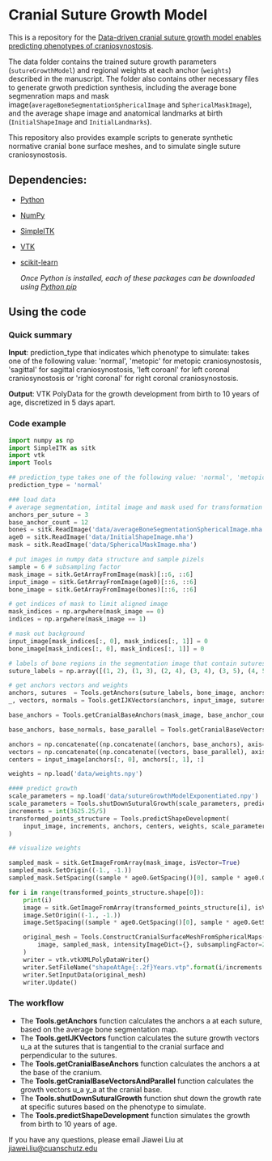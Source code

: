 # Cranial Suture Growth Model
This is a repository for the [Data-driven cranial suture growth model enables predicting phenotypes of craniosynostosis](https://github.com/cuMIP/cranialSutureGrowth).

The data folder contains the trained suture growth parameters (``sutureGrowthModel``) and regional weights at each anchor (``weights``) described in the manuscript. The folder also contains other necessary files to generate grwoth prediction synthesis, including the average bone segmenration maps and mask image(``averageBoneSegmentationSphericalImage`` and ``SphericalMaskImage``), and the average shape image and anatomical landmarks at birth (``InitialShapeImage`` and ``InitialLandmarks``).

This repository also provides example scripts to generate synthetic normative cranial bone surface meshes, and to simulate single suture craniosynostosis. 

## Dependencies:
- [Python](python.org)
- [NumPy](https://numpy.org/install/)
- [SimpleITK](https://simpleitk.org/)
- [VTK](https://pypi.org/project/vtk/)
- [scikit-learn](https://scikit-learn.org/stable/)

    *Once Python is installed, each of these packages can be downloaded using [Python pip](https://pip.pypa.io/en/stable/installation/)*


## Using the code

### Quick summary

**Input**: prediction_type that indicates which phenotype to simulate: takes one of the following value: 'normal', 'metopic' for metopic craniosynostosis, 'sagittal' for sagittal craniosynostosis, 'left coroanl' for left coronal craniosynostosis or 'right coronal' for right coronal craniosynostosis.

**Output**: VTK PolyData for the growth development from birth to 10 years of age, discretized in 5 days apart.


### Code example

```python
import numpy as np
import SimpleITK as sitk
import vtk
import Tools

## prediction_type takes one of the following value: 'normal', 'metopic', 'sagittal', 'left coroanl' or 'right coronal'.
prediction_type = 'normal' 

### load data
# average segmentation, intital image and mask used for transformation
anchors_per_suture = 3
base_anchor_count = 12
bones = sitk.ReadImage('data/averageBoneSegmentationSphericalImage.mha')
age0 = sitk.ReadImage('data/InitialShapeImage.mha')
mask = sitk.ReadImage('data/SphericalMaskImage.mha')

# put images in numpy data structure and sample pizels
sample = 6 # subsampling factor
mask_image = sitk.GetArrayFromImage(mask)[::6, ::6]
input_image = sitk.GetArrayFromImage(age0)[::6, ::6]
bone_image = sitk.GetArrayFromImage(bones)[::6, ::6]

# get indices of mask to limit aligned image
mask_indices = np.argwhere(mask_image == 0)
indices = np.argwhere(mask_image == 1)

# mask out background
input_image[mask_indices[:, 0], mask_indices[:, 1]] = 0
bone_image[mask_indices[:, 0], mask_indices[:, 1]] = 0

# labels of bone regions in the segmentation image that contain sutures in the calvaria
suture_labels = np.array([(1, 2), (1, 3), (2, 4), (3, 4), (3, 5), (4, 5), (3, 6), (4, 7)])

# get anchors vectors and weights
anchors, sutures  = Tools.getAnchors(suture_labels, bone_image, anchors_per_suture, extremes=True)
_, vectors, normals = Tools.getIJKVectors(anchors, input_image, sutures, anchors.shape[0], suture_labels.shape[0])

base_anchors = Tools.getCranialBaseAnchors(mask_image, base_anchor_count)

base_anchors, base_normals, base_parallel = Tools.getCranialBaseVectorsTest(anchors, input_image, mask_image, base_anchor_count, anchors_per_suture)

anchors = np.concatenate((np.concatenate((anchors, base_anchors), axis=0), base_anchors), axis = 0)
vectors = np.concatenate((np.concatenate((vectors, base_parallel), axis=0), base_normals), axis = 0)
centers = input_image[anchors[:, 0], anchors[:, 1], :]

weights = np.load('data/weights.npy')

#### predict growth
scale_parameters = np.load('data/sutureGrowthModelExponentiated.npy')
scale_parameters = Tools.shutDownSuturalGrowth(scale_parameters, prediction_type)
increments = int(3625.25/5)
transformed_points_structure = Tools.predictShapeDevelopment(
    input_image, increments, anchors, centers, weights, scale_parameters, vectors, base_anchor_count
)

## visualize weights

sampled_mask = sitk.GetImageFromArray(mask_image, isVector=True)
sampled_mask.SetOrigin((-1., -1.))
sampled_mask.SetSpacing((sample * age0.GetSpacing()[0], sample * age0.GetSpacing()[0]))

for i in range(transformed_points_structure.shape[0]):
    print(i)
    image = sitk.GetImageFromArray(transformed_points_structure[i], isVector=True)
    image.SetOrigin((-1., -1.))
    image.SetSpacing((sample * age0.GetSpacing()[0], sample * age0.GetSpacing()[0]))

    original_mesh = Tools.ConstructCranialSurfaceMeshFromSphericalMaps(
        image, sampled_mask, intensityImageDict={}, subsamplingFactor=2 / sample, verbose=False
    )
    writer = vtk.vtkXMLPolyDataWriter()
    writer.SetFileName("shapeAtAge{:.2f}Years.vtp".format(i/increments * 10))
    writer.SetInputData(original_mesh)
    writer.Update()

```

### The workflow

- The **Tools.getAnchors** function calculates the anchors a at each suture, based on the average bone segmentation map.
- The **Tools.getIJKVectors** function calculates the suture growth vectors u_a at the sutures that is tangential to the cranial surface and perpendicular to the sutures.
- The **Tools.getCranialBaseAnchors** function calculates the anchors a at the base of the cranium.
- The **Tools.getCranialBaseVectorsAndParallel** function calculates the growth vectors u_a y_a at the cranial base.
- The **Tools.shutDownSuturalGrowth** function shut down the growth rate at specific sutures based on the phenotype to simulate.
- The **Tools.predictShapeDevelopment** function simulates the growth from birth to 10 years of age.

If you have any questions, please email Jiawei Liu at jiawei.liu@cuanschutz.edu
